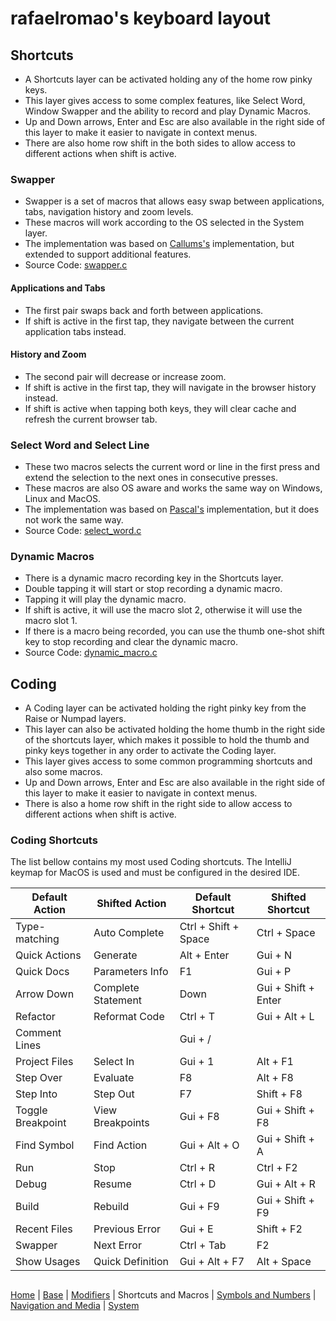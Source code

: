# rafaelromao's keyboard layout

## Shortcuts

- A Shortcuts layer can be activated holding any of the home row pinky keys.
- This layer gives access to some complex features, like Select Word, Window Swapper and the ability to record and play Dynamic Macros.
- Up and Down arrows, Enter and Esc are also available in the right side of this layer to make it easier to navigate in context menus.
- There are also home row shift in the both sides to allow access to different actions when shift is active.

### Swapper
- Swapper is a set of macros that allows easy swap between applications, tabs, navigation history and zoom levels.
- These macros will work according to the OS selected in the System layer.
- The implementation was based on [Callums's](https://github.com/callum-oakley/qmk_firmware/tree/master/users/callum) implementation, but extended to support additional features.
- Source Code: [swapper.c](../src/qmk/users/rafaelromao/features/swapper.c)
#### Applications and Tabs
- The first pair swaps back and forth between applications.
- If shift is active in the first tap, they navigate between the current application tabs instead.

#### History and Zoom
- The second pair will decrease or increase zoom.
- If shift is active in the first tap, they will navigate in the browser history instead.
- If shift is active when tapping both keys, they will clear cache and refresh the current browser tab.

### Select Word and Select Line
- These two macros selects the current word or line in the first press and extend the selection to the next ones in consecutive presses.
- These macros are also OS aware and works the same way on Windows, Linux and MacOS.
- The implementation was based on [Pascal's](https://github.com/getreuer/qmk-keymap) implementation, but it does not work the same way.
- Source Code: [select_word.c](../src/qmk/users/rafaelromao/features/select_word.c)

### Dynamic Macros
- There is a dynamic macro recording key in the Shortcuts layer.
- Double tapping it will start or stop recording a dynamic macro.
- Tapping it will play the dynamic macro.
- If shift is active, it will use the macro slot 2, otherwise it will use the macro slot 1.
- If there is a macro being recorded, you can use the thumb one-shot shift key to stop recording and clear the dynamic macro.
- Source Code: [dynamic_macro.c](../src/qmk/users/rafaelromao/features/dynamic_macro.c)

## Coding

- A Coding layer can be activated holding the right pinky key from the Raise or Numpad layers.
- This layer can also be activated holding the home thumb in the right side of the shortcuts layer, which makes it possible to hold the thumb and pinky keys together in any order to activate the Coding layer.
- This layer gives access to some common programming shortcuts and also some macros.
- Up and Down arrows, Enter and Esc are also available in the right side of this layer to make it easier to navigate in context menus.
- There is also a home row shift in the right side to allow access to different actions when shift is active.

### Coding Shortcuts

The list bellow contains my most used Coding shortcuts. The IntelliJ keymap for MacOS is used and must be configured in the desired IDE.

| Default Action | Shifted Action | Default Shortcut | Shifted Shortcut
|---|---|---|---|
| Type-matching      | Auto Complete      | Ctrl + Shift + Space | Ctrl + Space
| Quick Actions      | Generate           | Alt + Enter          | Gui + N
| Quick Docs         | Parameters Info    | F1                   | Gui + P
| Arrow Down         | Complete Statement | Down                 | Gui + Shift + Enter
| Refactor           | Reformat Code      | Ctrl + T             | Gui + Alt + L
| Comment Lines      |                    | Gui + /              |
| Project Files      | Select In          | Gui + 1              | Alt + F1
| Step Over          | Evaluate           | F8                   | Alt + F8
| Step Into          | Step Out           | F7                   | Shift + F8
| Toggle Breakpoint  | View Breakpoints   | Gui + F8             | Gui + Shift + F8
| Find Symbol        | Find Action        | Gui + Alt + O        | Gui + Shift + A
| Run                | Stop               | Ctrl + R             | Ctrl + F2
| Debug              | Resume             | Ctrl + D             | Gui + Alt + R
| Build              | Rebuild            | Gui + F9             | Gui + Shift + F9
| Recent Files       | Previous Error     | Gui + E              | Shift + F2
| Swapper            | Next Error         | Ctrl + Tab           | F2
| Show Usages        | Quick Definition   | Gui + Alt + F7       | Alt + Space

##
[Home](../readme.md) | 
[Base](base.md) |
[Modifiers](modifiers.md) |
Shortcuts and Macros |
[Symbols and Numbers](symbols.md) |
[Navigation and Media](navigation.md) |
[System](system.md)
